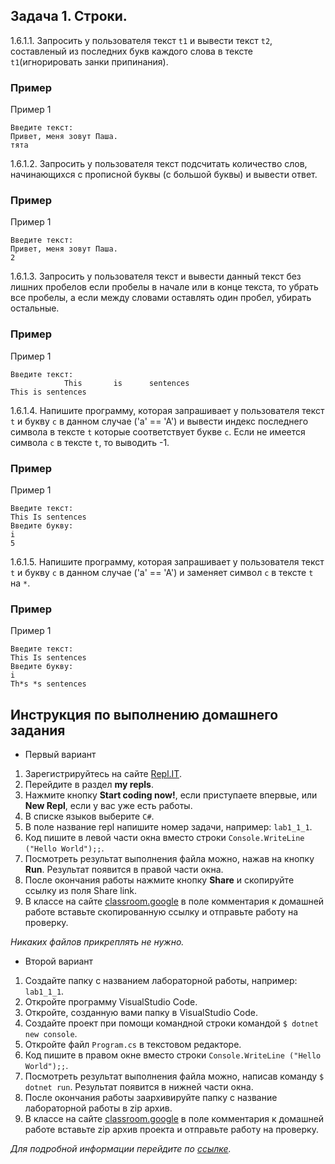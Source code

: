 ## Задача 1. Строки. 

1.6.1.1. Запросить у пользователя текст `t1` и вывести текст `t2`, составленый из последних букв каждого слова в тексте `t1`(игнорировать занки припинания).

### Пример
Пример 1
```
Введите текст:
Привет, меня зовут Паша.
тята
```

1.6.1.2. Запросить у пользователя текст подсчитать количество слов, начинающихся с прописной буквы (с большой буквы) и вывести ответ.

### Пример
Пример 1
```
Введите текст:
Привет, меня зовут Паша.
2
```

1.6.1.3. Запросить у пользователя текст и вывести данный текст без лишних пробелов если пробелы в начале или в конце текста, то убрать все пробелы, а если между словами оставлять один пробел, убирать остальные.

### Пример
Пример 1
```
Введите текст:
			This       is      sentences          
This is sentences          
```

1.6.1.4. Напишите программу, которая запрашивает у пользователя текст `t` и букву `c` в данном случае ('a' == 'A') и вывести индекс последнего символа в тексте `t` которые соответствует букве `c`. Если не имеется символа `с` в тексте `t`, то выводить -1.

### Пример
Пример 1
```
Введите текст:
This Is sentences
Введите букву:
i
5        
```

1.6.1.5. Напишите программу, которая запрашивает у пользователя текст `t` и букву `c` в данном случае ('a' == 'A') и заменяет символ `с` в тексте `t` на `*`.

### Пример
Пример 1
```
Введите текст:
This Is sentences
Введите букву:
i
Th*s *s sentences      
```

## Инструкция по выполнению домашнего задания

- Первый вариант

1. Зарегистрируйтесь на сайте <a href="http://repl.it/" target="_blank">Repl.IT</a>.
2. Перейдите в раздел **my repls**.
3. Нажмите кнопку **Start coding now!**, если приступаете впервые, или **New Repl**, если у вас уже есть работы.
4. В списке языков выберите `C#`.
5. В поле название repl напишите номер задачи, например: `lab1_1_1`.
6. Код пишите в левой части окна вместо строки `Console.WriteLine ("Hello World");;`.
7. Посмотреть результат выполнения файла можно, нажав на кнопку **Run**. Результат появится в правой части окна.
8. После окончания работы нажмите кнопку **Share** и скопируйте ссылку из поля Share link.
9. В классе на сайте <a href="https://classroom.google.com/c/MjM5MzEwOTA3NTJa" target="_blank">classroom.google</a> в поле комментария к домашней работе вставьте скопированную ссылку и отправьте работу на проверку.

*Никаких файлов прикреплять не нужно.*

- Второй вариант

1. Создайте папку с названием лабораторной работы, например: `lab1_1_1`.
2. Откройте программу VisualStudio Code.
3. Откройте, созданную вами папку в VisualStudio Code.
3. Создайте проект при помощи командной строки командой 
`$ dotnet new console`.
4. Откройте файл `Program.cs` в текстовом редакторе.
5. Код пишите в правом окне вместо строки `Console.WriteLine ("Hello World");;`.
6. Посмотреть результат выполнения файла можно, написав команду `$ dotnet run`. Результат появится в нижней части окна.
7. После окончания работы заархивируйте папку с название лабораторной работы в zip архив.
8. В классе на сайте <a href="https://classroom.google.com/c/MjM5MzEwOTA3NTJa" target="_blank">classroom.google</a> в поле комментария к домашней работе вставьте zip архив проекта и отправьте работу на проверку.

*Для подробной информации перейдите по <a href="https://docs.microsoft.com/ru-ru/dotnet/core/tutorials/with-visual-studio-code" target="_blank">ссылке</a>.*